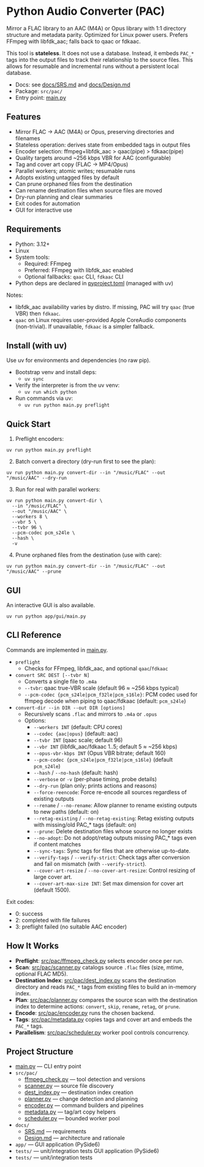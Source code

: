 # Python Audio Converter (PAC)

Mirror a FLAC library to an AAC (M4A) or Opus library with 1:1 directory structure and metadata parity. Optimized for Linux power users. Prefers FFmpeg with libfdk_aac; falls back to qaac or fdkaac.

This tool is **stateless**. It does not use a database. Instead, it embeds `PAC_*` tags into the output files to track their relationship to the source files. This allows for resumable and incremental runs without a persistent local database.

- Docs: see [docs/SRS.md](docs/SRS.md) and [docs/Design.md](docs/Design.md)
- Package: `src/pac/`
- Entry point: [main.py](main.py)

## Features

- Mirror FLAC → AAC (M4A) or Opus, preserving directories and filenames
- Stateless operation: derives state from embedded tags in output files
- Encoder selection: ffmpeg+libfdk_aac > qaac(pipe) > fdkaac(pipe)
- Quality targets around ~256 kbps VBR for AAC (configurable)
- Tag and cover art copy (FLAC → MP4/Opus)
- Parallel workers; atomic writes; resumable runs
- Adopts existing untagged files by default
- Can prune orphaned files from the destination
- Can rename destination files when source files are moved
- Dry-run planning and clear summaries
- Exit codes for automation
- GUI for interactive use

## Requirements

- Python: 3.12+
- Linux
- System tools:
  - Required: FFmpeg
  - Preferred: FFmpeg with libfdk_aac enabled
  - Optional fallbacks: `qaac` CLI, `fdkaac` CLI
- Python deps are declared in [pyproject.toml](pyproject.toml) (managed with uv)

Notes:
- libfdk_aac availability varies by distro. If missing, PAC will try `qaac` (true VBR) then `fdkaac`.
- `qaac` on Linux requires user-provided Apple CoreAudio components (non-trivial). If unavailable, `fdkaac` is a simpler fallback.

## Install (with uv)

Use uv for environments and dependencies (no raw pip).

- Bootstrap venv and install deps:
  - `uv sync`
- Verify the interpreter is from the uv venv:
  - `uv run which python`
- Run commands via uv:
  - `uv run python main.py preflight`

## Quick Start

1) Preflight encoders:
```
uv run python main.py preflight
```
2) Batch convert a directory (dry-run first to see the plan):
```
uv run python main.py convert-dir --in "/music/FLAC" --out "/music/AAC" --dry-run
```
3) Run for real with parallel workers:
```
uv run python main.py convert-dir \
  --in "/music/FLAC" \
  --out "/music/AAC" \
  --workers 8 \
  --vbr 5 \
  --tvbr 96 \
  --pcm-codec pcm_s24le \
  --hash \
  -v
```
4) Prune orphaned files from the destination (use with care):
```
uv run python main.py convert-dir --in "/music/FLAC" --out "/music/AAC" --prune
```

## GUI

An interactive GUI is also available.

```
uv run python app/gui/main.py
```

## CLI Reference

Commands are implemented in [main.py](main.py).

- `preflight`
  - Checks for FFmpeg, libfdk_aac, and optional `qaac`/`fdkaac`
- `convert SRC DEST [--tvbr N]`
  - Converts a single file to `.m4a`
  - `--tvbr`: qaac true-VBR scale (default 96 ≈ ~256 kbps typical)
  - `--pcm-codec {pcm_s24le|pcm_f32le|pcm_s16le}`: PCM codec used for ffmpeg decode when piping to qaac/fdkaac (default: `pcm_s24le`)
- `convert-dir --in DIR --out DIR [options]`
  - Recursively scans `.flac` and mirrors to `.m4a` or `.opus`
  - Options:
    - `--workers INT` (default: CPU cores)
    - `--codec {aac|opus}` (default: aac)
    - `--tvbr INT` (qaac scale; default 96)
    - `--vbr INT` (libfdk_aac/fdkaac 1..5; default 5 ≈ ~256 kbps)
    - `--opus-vbr-kbps INT` (Opus VBR bitrate; default 160)
    - `--pcm-codec {pcm_s24le|pcm_f32le|pcm_s16le}` (default `pcm_s24le`)
    - `--hash` / `--no-hash` (default: hash)
    - `--verbose` or `-v` (per-phase timing, probe details)
    - `--dry-run` (plan only; prints actions and reasons)
    - `--force-reencode`: Force re-encode all sources regardless of existing outputs
    - `--rename` / `--no-rename`: Allow planner to rename existing outputs to new paths (default: on)
    - `--retag-existing` / `--no-retag-existing`: Retag existing outputs with missing/old PAC_* tags (default: on)
    - `--prune`: Delete destination files whose source no longer exists
    - `--no-adopt`: Do not adopt/retag outputs missing PAC_* tags even if content matches
    - `--sync-tags`: Sync tags for files that are otherwise up-to-date.
    - `--verify-tags` / `--verify-strict`: Check tags after conversion and fail on mismatch (with `--verify-strict`).
    - `--cover-art-resize` / `--no-cover-art-resize`: Control resizing of large cover art.
    - `--cover-art-max-size INT`: Set max dimension for cover art (default 1500).

Exit codes:
- 0: success
- 2: completed with file failures
- 3: preflight failed (no suitable AAC encoder)

## How It Works

- **Preflight**: [src/pac/ffmpeg_check.py](src/pac/ffmpeg_check.py) selects encoder once per run.
- **Scan**: [src/pac/scanner.py](src/pac/scanner.py) catalogs source `.flac` files (size, mtime, optional FLAC MD5).
- **Destination Index**: [src/pac/dest_index.py](src/pac/dest_index.py) scans the destination directory and reads `PAC_*` tags from existing files to build an in-memory index.
- **Plan**: [src/pac/planner.py](src/pac/planner.py) compares the source scan with the destination index to determine actions: `convert`, `skip`, `rename`, `retag`, or `prune`.
- **Encode**: [src/pac/encoder.py](src/pac/encoder.py) runs the chosen backend.
- **Tags**: [src/pac/metadata.py](src/pac/metadata.py) copies tags and cover art and embeds the `PAC_*` tags.
- **Parallelism**: [src/pac/scheduler.py](src/pac/scheduler.py) worker pool controls concurrency.

## Project Structure

- [main.py](main.py) — CLI entry point
- `src/pac/`
  - [ffmpeg_check.py](src/pac/ffmpeg_check.py) — tool detection and versions
  - [scanner.py](src/pac/scanner.py) — source file discovery
  - [dest_index.py](src/pac/dest_index.py) — destination index creation
  - [planner.py](src/pac/planner.py) — change detection and planning
  - [encoder.py](src/pac/encoder.py) — command builders and pipelines
  - [metadata.py](src/pac/metadata.py) — tag/art copy helpers
  - [scheduler.py](src/pac/scheduler.py) — bounded worker pool
- `docs/`
  - [SRS.md](docs/SRS.md) — requirements
  - [Design.md](docs/Design.md) — architecture and rationale
- `app/` — GUI application (PySide6)
- `tests/` — unit/integration tests
GUI application (PySide6)
- `tests/` — unit/integration tests
